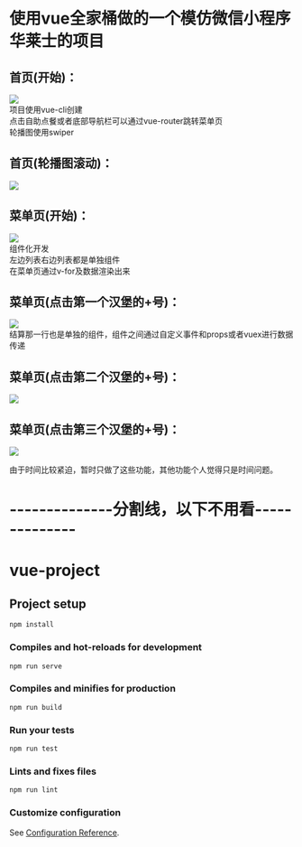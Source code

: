 # 使用vue全家桶做的一个模仿微信小程序 华莱士的项目

## 首页(开始)：<br />
![](https://github.com/a1043860923/vue-huaLaiShi/blob/master/ProjectImg/home1.JPG)<br />
项目使用vue-cli创建<br />
点击自助点餐或者底部导航栏可以通过vue-router跳转菜单页<br />
轮播图使用swiper

## 首页(轮播图滚动)：<br />
![](https://github.com/a1043860923/vue-huaLaiShi/blob/master/ProjectImg/Home2.JPG)

## 菜单页(开始)：<br />
![](https://github.com/a1043860923/vue-huaLaiShi/blob/master/ProjectImg/food1.JPG)<br />
组件化开发 <br />
左边列表右边列表都是单独组件<br />
在菜单页通过v-for及数据渲染出来
## 菜单页(点击第一个汉堡的+号)：<br />
![](https://github.com/a1043860923/vue-huaLaiShi/blob/master/ProjectImg/food2.JPG)<br />
结算那一行也是单独的组件，组件之间通过自定义事件和props或者vuex进行数据传递
## 菜单页(点击第二个汉堡的+号)：<br />
![](https://github.com/a1043860923/vue-huaLaiShi/blob/master/ProjectImg/food3.JPG)

## 菜单页(点击第三个汉堡的+号)：<br />
![](https://github.com/a1043860923/vue-huaLaiShi/blob/master/ProjectImg/food4.JPG)


由于时间比较紧迫，暂时只做了这些功能，其他功能个人觉得只是时间问题。
# --------------分割线，以下不用看--------------






#  vue-project

## Project setup
```
npm install
```

### Compiles and hot-reloads for development
```
npm run serve
```

### Compiles and minifies for production
```
npm run build
```

### Run your tests
```
npm run test
```

### Lints and fixes files
```
npm run lint
```

### Customize configuration
See [Configuration Reference](https://cli.vuejs.org/config/).
